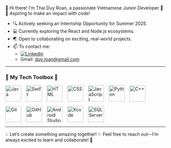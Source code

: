 👋 Hi there!
I’m Thai Duy Roan, a passionate Vietnamese Junior Developer 🚀
🌟 Aspiring to make an impact with code!

- 🔍 Actively seeking an Internship Opportunity for Summer 2025.
- 💻 Currently exploring the React and Node.js ecosystems.
- 🌏 Open to collaborating on exciting, real-world projects.
- 📫 To contact me:
  - [![LinkedIn](https://img.shields.io/badge/LinkedIn-Profile-blue?style=flat&logo=linkedin)](https://www.linkedin.com/in/thai-duy-roan-01238424b/)
  - Gmail: duy.roan@gmail.com

---
### 🎯 My Tech Toolbox 🧰

<div style="display: flex; flex-wrap: wrap; align-items: center; gap: 15px;"> <img alt="Java" title="Java" width="50px" src="https://cdn.jsdelivr.net/gh/devicons/devicon/icons/java/java-original.svg"/> <img alt="Swift" title="Swift" width="50px" src="https://cdn.jsdelivr.net/gh/devicons/devicon/icons/swift/swift-original.svg"/> <img alt="HTML" title="HTML" width="50px" src="https://cdn.jsdelivr.net/gh/devicons/devicon/icons/html5/html5-plain.svg"/> <img alt="CSS" title="CSS" width="50px" src="https://cdn.jsdelivr.net/gh/devicons/devicon/icons/css3/css3-plain.svg"/> <img alt="JavaScript" title="JavaScript" width="50px" src="https://cdn.jsdelivr.net/gh/devicons/devicon/icons/javascript/javascript-plain.svg"/> <img alt="Python" title="Python" width="50px" src="https://cdn.jsdelivr.net/gh/devicons/devicon/icons/python/python-plain.svg"/> <img alt="C++" title="C++" width="50px" src="https://cdn.jsdelivr.net/gh/devicons/devicon/icons/cplusplus/cplusplus-line.svg"/> <img alt="Git" title="Git" width="50px" src="https://cdn.jsdelivr.net/gh/devicons/devicon/icons/git/git-original.svg"/> <img alt="GitHub" title="GitHub" width="50px" src="https://cdn.jsdelivr.net/gh/devicons/devicon/icons/github/github-original.svg"/> <img alt="Android Studio" title="Android Studio" width="50px" src="https://cdn.jsdelivr.net/gh/devicons/devicon/icons/androidstudio/androidstudio-original.svg"/> <img alt="Xcode" title="Xcode" width="50px" src="https://cdn.jsdelivr.net/gh/devicons/devicon/icons/apple/apple-original.svg"/> <img alt="SQL Server" title="SQL Server Management Studio" width="50px" src="https://cdn.jsdelivr.net/gh/devicons/devicon/icons/microsoftsqlserver/microsoftsqlserver-plain.svg"/> </div>

---
💡 Let’s create something amazing together!
✨ Feel free to reach out—I’m always excited to learn and collaborate! 🌟
